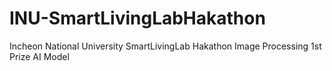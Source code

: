 # INU-SmartLivingLabHakathon
Incheon National University SmartLivingLab Hakathon Image Processing 1st Prize AI Model
